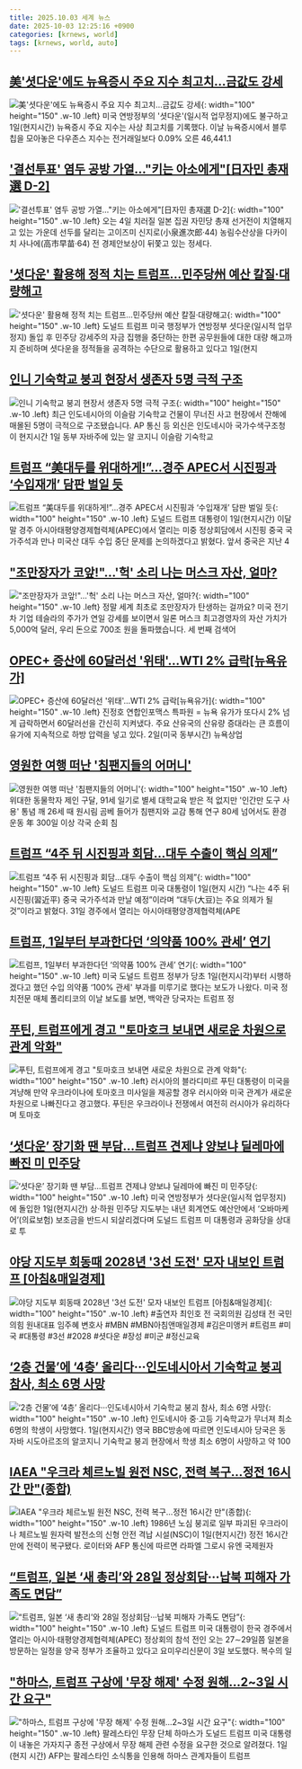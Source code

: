 ```yaml
---
title: 2025.10.03 세계 뉴스
date: 2025-10-03 12:25:16 +0900
categories: [krnews, world]
tags: [krnews, world, auto]
---
```

## [美'셧다운'에도  뉴욕증시 주요 지수 최고치…금값도 강세](https://n.news.naver.com/mnews/article/079/0004072514)

![美'셧다운'에도  뉴욕증시 주요 지수 최고치…금값도 강세](https://mimgnews.pstatic.net/image/origin/079/2025/10/02/4072514.jpg?type=nf220_150){: width="100" height="150" .w-10 .left}
미국 연방정부의 '셧다운'(일시적 업무정지)에도 불구하고 1일(현지시간) 뉴욕증시 주요 지수는 사상 최고치를 기록했다. 이날 뉴욕증시에서 블루칩을 모아놓은 다우존스 지수는 전거래일보다 0.09% 오른 46,441.1

## ['결선투표' 염두 공방 가열…"키는 아소에게"[日자민 총재選 D-2]](https://n.news.naver.com/mnews/article/003/0013521060)

!['결선투표' 염두 공방 가열…"키는 아소에게"[日자민 총재選 D-2]](https://mimgnews.pstatic.net/image/origin/003/2025/10/02/13521060.jpg?type=nf220_150){: width="100" height="150" .w-10 .left}
오는 4일 치러질 일본 집권 자민당 총재 선거전이 치열해지고 있는 가운데 선두를 달리는 고이즈미 신지로(小泉進次郎·44) 농림수산상을 다카이치 사나에(高市早苗·64) 전 경제안보상이 뒤쫓고 있는 정세다.

## ['셧다운' 활용해 정적 치는 트럼프…민주당州 예산 칼질·대량해고](https://n.news.naver.com/mnews/article/421/0008524220)

!['셧다운' 활용해 정적 치는 트럼프…민주당州 예산 칼질·대량해고](https://mimgnews.pstatic.net/image/origin/421/2025/10/02/8524220.jpg?type=nf220_150){: width="100" height="150" .w-10 .left}
도널드 트럼프 미국 행정부가 연방정부 셧다운(일시적 업무정지) 돌입 후 민주당 강세주의 자금 집행을 중단하는 한편 공무원들에 대한 대량 해고까지 준비하며 셧다운을 정적들을 공격하는 수단으로 활용하고 있다고 1일(현지

## [인니 기숙학교 붕괴 현장서 생존자 5명 극적 구조](https://n.news.naver.com/mnews/article/422/0000787564)

![인니 기숙학교 붕괴 현장서 생존자 5명 극적 구조](https://mimgnews.pstatic.net/image/origin/422/2025/10/02/787564.jpg?type=nf220_150){: width="100" height="150" .w-10 .left}
최근 인도네시아의 이슬람 기숙학교 건물이 무너진 사고 현장에서 잔해에 매몰된 5명이 극적으로 구조됐습니다. AP 통신 등 외신은 인도네시아 국가수색구조청이 현지시간 1일 동부 자바주에 있는 알 코지니 이슬람 기숙학교

## [트럼프 “美대두를 위대하게!”…경주 APEC서 시진핑과 ‘수입재개’ 담판 벌일 듯](https://n.news.naver.com/mnews/article/020/0003665420)

![트럼프 “美대두를 위대하게!”…경주 APEC서 시진핑과 ‘수입재개’ 담판 벌일 듯](https://mimgnews.pstatic.net/image/origin/020/2025/10/02/3665420.jpg?type=nf220_150){: width="100" height="150" .w-10 .left}
도널드 트럼프 대통령이 1일(현지시간) 이달 말 경주 아시아태평양경제협력체(APEC)에서 열리는 미중 정상회담에서 시진핑 중국 국가주석과 만나 미국산 대두 수입 중단 문제를 논의하겠다고 밝혔다. 앞서 중국은 지난 4

## ["조만장자가 코앞!"…'헉' 소리 나는 머스크 자산, 얼마?](https://n.news.naver.com/mnews/article/055/0001297557)

!["조만장자가 코앞!"…'헉' 소리 나는 머스크 자산, 얼마?](https://mimgnews.pstatic.net/image/origin/055/2025/10/02/1297557.jpg?type=nf220_150){: width="100" height="150" .w-10 .left}
정말 세계 최초로 조만장자가 탄생하는 걸까요? 미국 전기차 기업 테슬라의 주가가 연일 강세를 보이면서 일론 머스크 최고경영자의 자산 가치가 5,000억 달러, 우리 돈으로 700조 원을 돌파했습니다. 세 번째 검색어

## [OPEC+ 증산에 60달러선 '위태'…WTI 2% 급락[뉴욕유가]](https://n.news.naver.com/mnews/article/001/0015664805)

![OPEC+ 증산에 60달러선 '위태'…WTI 2% 급락[뉴욕유가]](https://mimgnews.pstatic.net/image/origin/001/2025/10/03/15664805.jpg?type=nf220_150){: width="100" height="150" .w-10 .left}
진정호 연합인포맥스 특파원 = 뉴욕 유가가 또다시 2% 넘게 급락하면서 60달러선을 간신히 지켜냈다. 주요 산유국의 산유량 증대라는 큰 흐름이 유가에 지속적으로 하방 압력을 넣고 있다. 2일(미국 동부시간) 뉴욕상업

## [영원한 여행 떠난 '침팬지들의 어머니'](https://n.news.naver.com/mnews/article/009/0005568979)

![영원한 여행 떠난 '침팬지들의 어머니'](https://mimgnews.pstatic.net/image/origin/009/2025/10/02/5568979.jpg?type=nf220_150){: width="100" height="150" .w-10 .left}
위대한 동물학자 제인 구달, 91세 일기로 별세 대학교육 받은 적 없지만 '인간만 도구 사용' 통념 깨 26세 때 원시림 곰베 들어가 침팬지와 교감 통해 연구 80세 넘어서도 환경운동 年 300일 이상 각국 순회 침

## [트럼프 “4주 뒤 시진핑과 회담…대두 수출이 핵심 의제”](https://n.news.naver.com/mnews/article/020/0003665446)

![트럼프 “4주 뒤 시진핑과 회담…대두 수출이 핵심 의제”](https://mimgnews.pstatic.net/image/origin/020/2025/10/02/3665446.jpg?type=nf220_150){: width="100" height="150" .w-10 .left}
도널드 트럼프 미국 대통령이 1일(현지 시간) “나는 4주 뒤 시진핑(習近平) 중국 국가주석과 만날 예정”이라며 “대두(大豆)는 주요 의제가 될 것”이라고 밝혔다. 31일 경주에서 열리는 아시아태평양경제협력체(APE

## [트럼프, 1일부터 부과한다던 ‘의약품 100% 관세’ 연기](https://n.news.naver.com/mnews/article/028/0002769628)

![트럼프, 1일부터 부과한다던 ‘의약품 100% 관세’ 연기](https://mimgnews.pstatic.net/image/origin/028/2025/10/03/2769628.jpg?type=nf220_150){: width="100" height="150" .w-10 .left}
미국 도널드 트럼프 정부가 당초 1일(현지시각)부터 시행하겠다고 했던 수입 의약품 ‘100% 관세' 부과를 미루기로 했다는 보도가 나왔다. 미국 정치전문 매체 폴리티코의 이날 보도를 보면, 백악관 당국자는 트럼프 정

## [푸틴, 트럼프에게 경고 "토마호크 보내면 새로운 차원으로 관계 악화"](https://n.news.naver.com/mnews/article/014/0005416293)

![푸틴, 트럼프에게 경고 "토마호크 보내면 새로운 차원으로 관계 악화"](https://mimgnews.pstatic.net/image/origin/014/2025/10/03/5416293.jpg?type=nf220_150){: width="100" height="150" .w-10 .left}
러시아의 블라디미르 푸틴 대통령이 미국을 겨냥해 만약 우크라이나에 토마호크 미사일을 제공할 경우 러시아와 미국 관계가 새로운 차원으로 나빠진다고 경고했다. 푸틴은 우크라이나 전쟁에서 여전히 러시아가 유리하다며 토마호

## [‘셧다운’ 장기화 땐 부담…트럼프 견제냐 양보냐 딜레마에 빠진 미 민주당](https://n.news.naver.com/mnews/article/032/0003400499)

![‘셧다운’ 장기화 땐 부담…트럼프 견제냐 양보냐 딜레마에 빠진 미 민주당](https://mimgnews.pstatic.net/image/origin/032/2025/10/02/3400499.jpg?type=nf220_150){: width="100" height="150" .w-10 .left}
미국 연방정부가 셧다운(일시적 업무정지)에 돌입한 1일(현지시간) 상·하원 민주당 지도부는 내년 회계연도 예산안에서 ‘오바마케어’(의료보험) 보조금을 반드시 되살리겠다며 도널드 트럼프 미 대통령과 공화당을 상대로 투

## [야당 지도부 회동때 2028년 '3선 도전' 모자 내보인 트럼프 [아침&매일경제]](https://n.news.naver.com/mnews/article/057/0001911626)

![야당 지도부 회동때 2028년 '3선 도전' 모자 내보인 트럼프 [아침&매일경제]](https://mimgnews.pstatic.net/image/origin/057/2025/10/02/1911626.jpg?type=nf220_150){: width="100" height="150" .w-10 .left}
#출연자 최인호 전 국회의원 김성태 전 국민의힘 원내대표 임주혜 변호사 #MBN #MBN아침앤매일경제 #김은미앵커 #트럼프 #미국 #대통령 #3선 #2028 #셧다운 #장성 #미군 #정신교육

## [‘2층 건물’에 ‘4층’ 올리다···인도네시아서 기숙학교 붕괴 참사, 최소 6명 사망](https://n.news.naver.com/mnews/article/032/0003400372)

![‘2층 건물’에 ‘4층’ 올리다···인도네시아서 기숙학교 붕괴 참사, 최소 6명 사망](https://mimgnews.pstatic.net/image/origin/032/2025/10/02/3400372.jpg?type=nf220_150){: width="100" height="150" .w-10 .left}
인도네시아 중·고등 기숙학교가 무너져 최소 6명의 학생이 사망했다. 1일(현지시간) 영국 BBC방송에 따르면 인도네시아 당국은 동자바 시도아르조의 알코지니 기숙학교 붕괴 현장에서 학생 최소 6명이 사망하고 약 100

## [IAEA "우크라 체르노빌 원전 NSC, 전력 복구…정전 16시간 만"(종합)](https://n.news.naver.com/mnews/article/421/0008524547)

![IAEA "우크라 체르노빌 원전 NSC, 전력 복구…정전 16시간 만"(종합)](https://mimgnews.pstatic.net/image/origin/421/2025/10/02/8524547.jpg?type=nf220_150){: width="100" height="150" .w-10 .left}
1986년 노심 붕괴로 일부 파괴된 우크라이나 체르노빌 원자력 발전소의 신형 안전 격납 시설(NSC)이 1일(현지시간) 정전 16시간 만에 전력이 복구됐다. 로이터와 AFP 통신에 따르면 라파엘 그로시 유엔 국제원자

## [“트럼프, 일본 ‘새 총리’와 28일 정상회담···납북 피해자 가족도 면담”](https://n.news.naver.com/mnews/article/032/0003400606)

![“트럼프, 일본 ‘새 총리’와 28일 정상회담···납북 피해자 가족도 면담”](https://mimgnews.pstatic.net/image/origin/032/2025/10/03/3400606.jpg?type=nf220_150){: width="100" height="150" .w-10 .left}
도널드 트럼프 미국 대통령이 한국 경주에서 열리는 아시아·태평양경제협력체(APEC) 정상회의 참석 전인 오는 27∼29일쯤 일본을 방문하는 일정을 양국 정부가 조율하고 있다고 요미우리신문이 3일 보도했다. 복수의 일

## ["하마스, 트럼프 구상에 '무장 해제' 수정 원해…2~3일 시간 요구"](https://n.news.naver.com/mnews/article/003/0013519705)

!["하마스, 트럼프 구상에 '무장 해제' 수정 원해…2~3일 시간 요구"](https://mimgnews.pstatic.net/image/origin/003/2025/10/02/13519705.jpg?type=nf220_150){: width="100" height="150" .w-10 .left}
팔레스타인 무장 단체 하마스가 도널드 트럼프 미국 대통령이 내놓은 가자지구 종전 구상에서 무장 해제 관련 수정을 요구한 것으로 알려졌다. 1일(현지 시간) AFP는 팔레스타인 소식통을 인용해 하마스 관계자들이 트럼프

